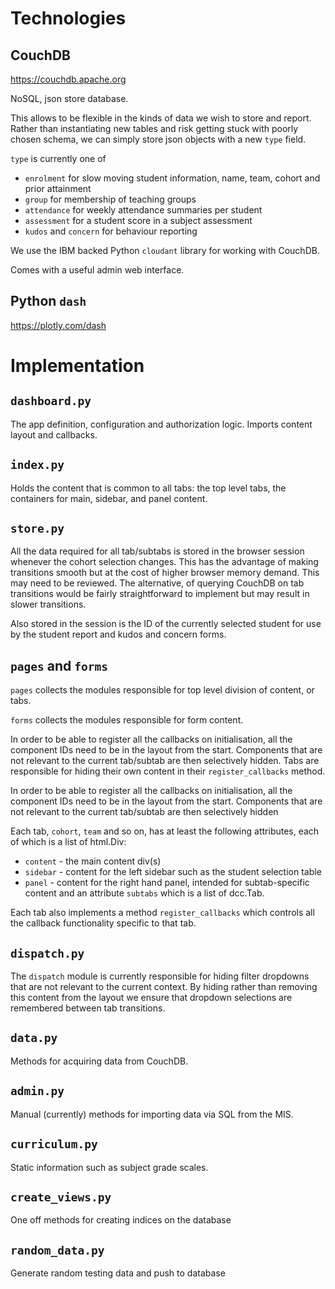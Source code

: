 # Technologies

## CouchDB

https://couchdb.apache.org

NoSQL, json store database.

This allows to be flexible in the kinds of data we wish to store and report. Rather than instantiating new tables and risk getting stuck with poorly chosen schema, we can simply store json objects with a new `type` field.

`type` is currently one of
* `enrolment` for slow moving student information, name, team, cohort and prior attainment
* `group` for membership of teaching groups
* `attendance` for weekly attendance summaries per student
* `assessment` for a student score in a subject assessment
* `kudos` and `concern` for behaviour reporting

We use the IBM backed Python `cloudant` library for working with CouchDB.

Comes with a useful admin web interface.

## Python `dash`

https://plotly.com/dash

# Implementation

## `dashboard.py`

The app definition, configuration and authorization logic. Imports content layout and callbacks.

## `index.py`

Holds the content that is common to all tabs: the top level tabs, the containers for main, sidebar, and panel content.

## `store.py`
All the data required for all tab/subtabs is stored in the browser session whenever the cohort selection changes. This has the advantage of making transitions smooth but at the cost of higher browser memory demand. This may need to be reviewed. The alternative, of querying CouchDB on tab transitions would be fairly straightforward to implement but may result in slower transitions.

Also stored in the session is the ID of the currently selected student for use by the student report and kudos and concern forms.

## `pages` and `forms`

`pages` collects the modules responsible for top level division of content, or tabs.

`forms` collects the modules responsible for form content.

In order to be able to register all the callbacks on initialisation, all the component IDs need to be in the layout from the start. Components that are not relevant to the current tab/subtab are then selectively hidden. Tabs are responsible for hiding their own content in their `register_callbacks` method.

In order to be able to register all the callbacks on initialisation, all the component IDs need to be in the layout from the start. Components that are not relevant to the current tab/subtab are then selectively hidden 

Each tab, `cohort`, `team` and so on, has at least the following attributes, each of which is a list of html.Div:
* `content` - the main content div(s)
* `sidebar` - content for the left sidebar such as the student selection table
* `panel` - content for the right hand panel, intended for subtab-specific content
and an attribute `subtabs` which is a list of dcc.Tab.

Each tab also implements a method `register_callbacks` which controls all the callback functionality specific to that tab.

## `dispatch.py`

The `dispatch` module is currently responsible for hiding filter dropdowns that are not relevant to the current context. By hiding rather than removing this content from the layout we ensure that dropdown selections are remembered between tab transitions.

## `data.py`

Methods for acquiring data from CouchDB.

## `admin.py`

Manual (currently) methods for importing data via SQL from the MIS.

## `curriculum.py`

Static information such as subject grade scales.

## `create_views.py`

One off methods for creating indices on the database

## `random_data.py`

Generate random testing data and push to database
